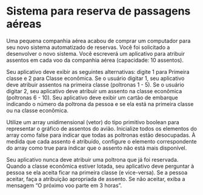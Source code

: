 # Sistema para reserva de passagens aéreas

Uma pequena companhia aérea acabou de comprar um computador para seu novo sistema automatizado de reservas. Você foi solicitado a desenvolver o novo sistema. Você escreverá um aplicativo para atribuir assentos em cada voo da companhia aérea (capacidade: 10 assentos). 

Seu aplicativo deve exibir as seguintes alternativas: digite 1 para Primeira classe e 2 para Classe econômica. Se o usuário digitar 1, seu aplicativo deve atribuir assentos na primeira classe (poltronas 1 - 5). Se o usuário digitar 2, seu aplicativo deve atribuir um assento na classe econômica (poltronas 6 - 10). Seu aplicativo deve exibir um cartão de embarque indicando o número da poltrona da pessoa e se ela está na primeira classe ou na classe econômica.

Utilize um array unidimensional (vetor) do tipo primitivo boolean para representar o gráfico de assentos do avião. Inicialize todos os elementos do array como false para indicar que todas as poltronas estão desocupadas. À medida que cada assento é atribuído, configure o elemento correspondente do array como true para indicar que o assento não está mais disponível.

Seu aplicativo nunca deve atribuir uma poltrona que já foi reservada. Quando a classe econômica estiver lotada, seu aplicativo deve perguntar à pessoa se ela aceita ficar na primeira classe (e vice-versa). Se a pessoa aceitar, faça a atribuição apropriada de assento. Se não aceitar, exiba a mensagem “O próximo voo parte em 3 horas”.